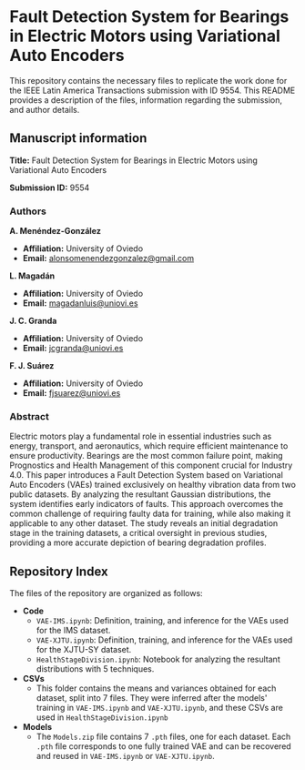 # Fault Detection System for Bearings in Electric Motors using Variational Auto Encoders

This repository contains the necessary files to replicate the work done for the IEEE Latin America Transactions submission with ID 9554. This README provides a description of the files, information regarding the submission, and author details.

## Manuscript information
**Title:** Fault Detection System for Bearings in Electric Motors using Variational Auto Encoders

**Submission ID:** 9554

### Authors
**A. Menéndez-González**
- **Affiliation:** University of Oviedo 
- **Email:** alonsomenendezgonzalez@gmail.com

**L. Magadán**
- **Affiliation:** University of Oviedo  
- **Email:** magadanluis@uniovi.es

**J. C. Granda**
- **Affiliation:** University of Oviedo   
- **Email:** jcgranda@uniovi.es

**F. J. Suárez**
- **Affiliation:** University of Oviedo   
- **Email:** fjsuarez@uniovi.es

### Abstract
Electric motors play a fundamental role in essential industries such as energy, transport, and aeronautics, which require efficient maintenance to ensure productivity. Bearings are the most common failure point, making Prognostics and Health Management of this component crucial for Industry 4.0. This paper introduces a Fault Detection System based on Variational Auto Encoders (VAEs) trained exclusively on healthy vibration data from two public datasets. By analyzing the resultant Gaussian distributions, the system identifies early indicators of faults. This approach overcomes the common challenge of requiring faulty data for training, while also making it applicable to any other dataset. The study reveals an initial degradation stage in the training datasets, a critical oversight in previous studies, providing a more accurate depiction of bearing degradation profiles.

## Repository Index
The files of the repository are organized as follows:

- **Code**
  - `VAE-IMS.ipynb`: Definition, training, and inference for the VAEs used for the IMS dataset. 
  - `VAE-XJTU.ipynb`: Definition, training, and inference for the VAEs used for the XJTU-SY dataset.
  - `HealthStageDivision.ipynb`: Notebook for analyzing the resultant distributions with 5 techniques.
- **CSVs**
  - This folder contains the means and variances obtained for each dataset, split into 7 files. They were inferred after the models' training in `VAE-IMS.ipynb` and `VAE-XJTU.ipynb`, and these CSVs are used in `HealthStageDivision.ipynb`
- **Models**
  - The `Models.zip` file contains 7 `.pth` files, one for each dataset. Each `.pth` file corresponds to one fully trained VAE and can be recovered and reused in `VAE-IMS.ipynb` or `VAE-XJTU.ipynb`.

